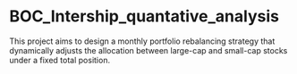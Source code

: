 # BOC_Intership_quantative_analysis
This project aims to design a monthly portfolio rebalancing strategy that dynamically adjusts the allocation between large-cap and small-cap stocks under a fixed total position.
